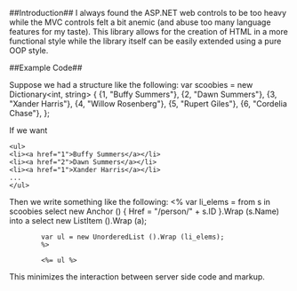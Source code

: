 ##Introduction##
I always found the ASP.NET web controls to be too heavy while the MVC controls felt a bit anemic (and abuse too many language features for my taste).  This library allows for the creation of HTML in a more functional style while the library itself can be easily extended using a pure OOP style.

##Example Code##
   
Suppose we had a structure like the following:
   var scoobies = new Dictionary<int, string>
            {
                {1, "Buffy Summers"},
                {2, "Dawn Summers"},
                {3, "Xander Harris"},
                {4, "Willow Rosenberg"},
                {5, "Rupert Giles"},
                {6, "Cordelia Chase"},
            };


If we want
    
	<ul>
	<li><a href="1">Buffy Summers</a></li>
	<li><a href="2">Dawn Summers</a></li>
	<li><a href="1">Xander Harris</a></li>
	...
	</ul>

Then we write something like the following:
			<%
            var li_elems = from s in scoobies 
							select new Anchor () { Href = "/person/" + s.ID }.Wrap (s.Name)
								into a
							    select new ListItem ().Wrap (a);

            var ul = new UnorderedList ().Wrap (li_elems);
			%>
			
			<%= ul %>
			
This minimizes the interaction between server side code and markup.